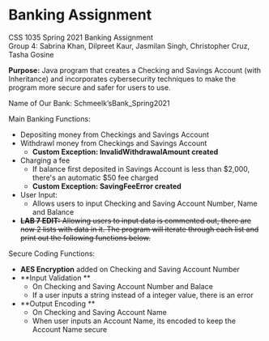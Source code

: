 # Banking Assignment
CSS 1035 Spring 2021 Banking Assignment
 <br />Group 4: Sabrina Khan, Dilpreet Kaur, Jasmilan Singh, Christopher Cruz, Tasha Gosine

**Purpose:** Java program that creates a Checking and Savings Account (with Inheritance) and incorporates cybersecurity techniques to make the program more secure and safer for users to use.

Name of Our Bank: Schmeelk’sBank_Spring2021

Main Banking Functions:
- Depositing money from Checkings and Savings Account
- Withdrawl money from Checkings and Savings Account
  - **Custom Exception: InvalidWithdrawalAmount created**
- Charging a fee
  - If balance first deposited in Savings Account is less than $2,000, there's an automatic $50 fee charged
  - **Custom Exception: SavingFeeError created**
- User Input: 
  - Allows users to input Checking and Saving Account Number, Name and Balance
- ~~**LAB 7 EDIT:** Allowing users to input data is commented out, there are now 2 lists with data in it. The program will iterate through each list and print out the following functions below.~~

Secure Coding Functions:
- **AES Encryption** added on Checking and Saving Account Number
- **Input Validation **
  - On Checking and Saving Account Number and Balace
  - If a user inputs a string instead of a integer value, there is an error
- **Output Encoding **
  - On Checking and Saving Account Name
  - When user inputs an Account Name, its encoded to keep the Account Name secure
